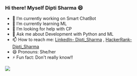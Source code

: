 ### Hi there! Myself Dipti Sharma 😄


- 🔭 I’m currently working on Smart ChatBot
- 🌱 I’m currently learning ML
- 🤔 I’m looking for help with CP
- 💬 Ask me about Development with Python and ML
- 📫 How to reach me: [LinkedIn- Dipti_Sharma](https://www.linkedin.com/in/dipti-kk-sharma-3621271b0/) , [HackerRank- Dipti_Sharma](https://www.hackerrank.com/kkdiptimamta)
- 😄 Pronouns: She/her
- ⚡ Fun fact: Don't really know!!

<img src="https://github-readme-stats.vercel.app/api?username=Dipti-22&&show_icons=%20true&title_color=ffffff&icon_color=bb2acf&text_color=daf7dc&bg_color=191919">
